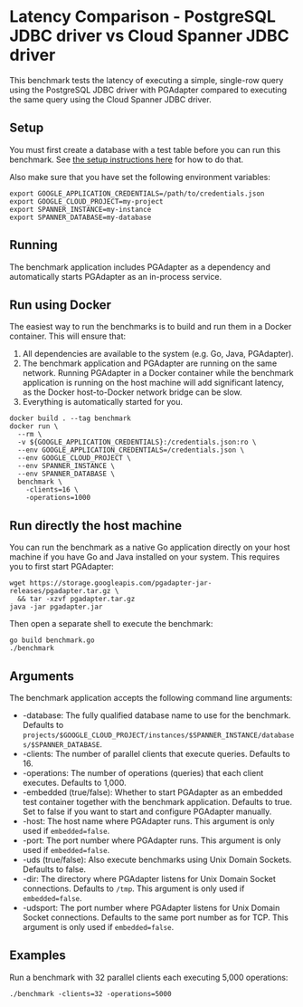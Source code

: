 # Latency Comparison - PostgreSQL JDBC driver vs Cloud Spanner JDBC driver

This benchmark tests the latency of executing a simple, single-row query using the PostgreSQL
JDBC driver with PGAdapter compared to executing the same query using the Cloud Spanner JDBC driver.

## Setup

You must first create a database with a test table before you can run this benchmark.
See [the setup instructions here](../README.md#setup-test-database) for how to do that.

Also make sure that you have set the following environment variables:

```shell
export GOOGLE_APPLICATION_CREDENTIALS=/path/to/credentials.json
export GOOGLE_CLOUD_PROJECT=my-project
export SPANNER_INSTANCE=my-instance
export SPANNER_DATABASE=my-database
```

## Running

The benchmark application includes PGAdapter as a dependency and automatically starts PGAdapter as
an in-process service. 

## Run using Docker

The easiest way to run the benchmarks is to build and run them in a Docker container. This will ensure that:
1. All dependencies are available to the system (e.g. Go, Java, PGAdapter).
2. The benchmark application and PGAdapter are running on the same network. Running PGAdapter in a Docker container while the benchmark application is running on the host machine will add significant latency, as the Docker host-to-Docker network bridge can be slow.
3. Everything is automatically started for you.

```
docker build . --tag benchmark
docker run \
  --rm \
  -v ${GOOGLE_APPLICATION_CREDENTIALS}:/credentials.json:ro \
  --env GOOGLE_APPLICATION_CREDENTIALS=/credentials.json \
  --env GOOGLE_CLOUD_PROJECT \
  --env SPANNER_INSTANCE \
  --env SPANNER_DATABASE \
  benchmark \
    -clients=16 \
    -operations=1000
```


## Run directly the host machine

You can run the benchmark as a native Go application directly on your host machine if you have Go
and Java installed on your system. This requires you to first start PGAdapter:

```shell
wget https://storage.googleapis.com/pgadapter-jar-releases/pgadapter.tar.gz \
  && tar -xzvf pgadapter.tar.gz
java -jar pgadapter.jar
```

Then open a separate shell to execute the benchmark:

```shell
go build benchmark.go
./benchmark
```

## Arguments

The benchmark application accepts the following command line arguments:
* -database: The fully qualified database name to use for the benchmark. Defaults to `projects/$GOOGLE_CLOUD_PROJECT/instances/$SPANNER_INSTANCE/databases/$SPANNER_DATABASE`.
* -clients: The number of parallel clients that execute queries. Defaults to 16.
* -operations: The number of operations (queries) that each client executes. Defaults to 1,000.
* -embedded (true/false): Whether to start PGAdapter as an embedded test container together with the
  benchmark application. Defaults to true. Set to false if you want to start and configure PGAdapter
  manually.
* -host: The host name where PGAdapter runs. This argument is only used if `embedded=false`.
* -port: The port number where PGAdapter runs. This argument is only used if `embedded=false`.
* -uds (true/false): Also execute benchmarks using Unix Domain Sockets. Defaults to false.
* -dir: The directory where PGAdapter listens for Unix Domain Socket connections. Defaults to `/tmp`. This argument is only used if `embedded=false`.
* -udsport: The port number where PGAdapter listens for Unix Domain Socket connections. Defaults to
  the same port number as for TCP.  This argument is only used if `embedded=false`.

## Examples

Run a benchmark with 32 parallel clients each executing 5,000 operations:

```shell
./benchmark -clients=32 -operations=5000
```